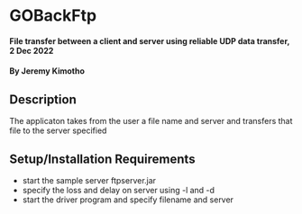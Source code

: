 # GOBackFtp
#### File transfer between a client and server using reliable UDP data transfer, 2 Dec 2022
#### By **Jeremy Kimotho**
## Description
The applicaton takes from the user a file name and server and transfers that file to the server specified
## Setup/Installation Requirements
* start the sample server ftpserver.jar
* specify the loss and delay on server using -l and -d
* start the driver program and specify filename and server

